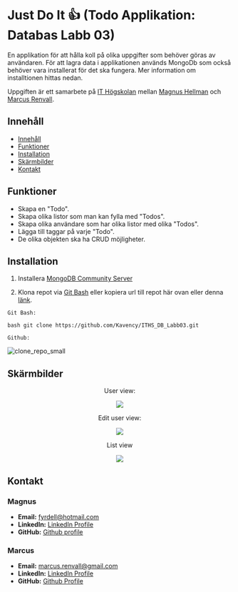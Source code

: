 # Just Do It 👍 (Todo Applikation: Databas Labb 03)

En applikation för att hålla koll på olika uppgifter som behöver göras av användaren. För att lagra data i applikationen används MongoDb som också behöver vara installerat för det ska fungera. Mer information om installtionen hittas nedan.  

Uppgiften är ett samarbete på [IT Högskolan](https://www.iths.se/) mellan [Magnus Hellman](https://github.com/Kavency) och [Marcus Renvall](https://github.com/llavner).

## Innehåll 
- [Innehåll](#innehåll)
- [Funktioner](#funktioner)
- [Installation](#installation)
- [Skärmbilder](#skärmbilder)
- [Kontakt](#kontakt)

## Funktioner
- Skapa en "Todo".
- Skapa olika listor som man kan fylla med "Todos".
- Skapa olika användare som har olika listor med olika "Todos".
- Lägga till taggar på varje "Todo". 
- De olika objekten ska ha CRUD möjligheter.

## Installation
1. Installera [MongoDB Community Server](https://www.mongodb.com/try/download/community) 

2. Klona repot via [Git Bash](https://git-scm.com/downloads) eller kopiera url till repot här ovan eller denna [länk](https://github.com/Kavency/ITHS_DB_Labb03.git).
```
Git Bash:

bash git clone https://github.com/Kavency/ITHS_DB_Labb03.git 

Github: 
```
![clone_repo_small](https://github.com/user-attachments/assets/502b1c2c-d06d-4953-b2f5-b901366bf939)



## Skärmbilder
<div style="text-align: center;">
  <p">User view:</p>
  <img src="https://github.com/user-attachments/assets/90a588fa-a173-4f36-b9f7-1e5ffc16f075">

  <p>Edit user view:</p>
  <img src="https://github.com/user-attachments/assets/7e2fe694-e6d4-4082-80d0-851cb87db502">
  
  <p>List view</p>
  <img src="https://github.com/user-attachments/assets/dfaedc63-e4e6-4c22-b34d-d6c98eb41dca">


</div>

## Kontakt 

### Magnus
- **Email:** [fyrdell@hotmail.com](mailto:fyrdell@hotmail.com)
- **LinkedIn:** [LinkedIn Profile](https://www.linkedin.com/in/magnushellman)
- **GitHub:** [Github profile](https://github.com/Kavency)
### Marcus
- **Email:** [marcus.renvall@gmail.com](mailto:marcus.renvall@gmail.com)
- **LinkedIn:** [LinkedIn Profile](http://www.linkedin.com/in/marcus-renvall-4b5422324)
- **GitHub:** [Github Profile](https://github.com/llavner)
